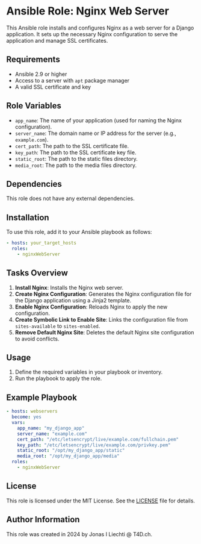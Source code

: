 # Ansible Role: Nginx Web Server

This Ansible role installs and configures Nginx as a web server for a Django application. It sets up the necessary Nginx configuration to serve the application and manage SSL certificates.

## Requirements

- Ansible 2.9 or higher
- Access to a server with `apt` package manager
- A valid SSL certificate and key

## Role Variables

- `app_name`: The name of your application (used for naming the Nginx configuration).
- `server_name`: The domain name or IP address for the server (e.g., `example.com`).
- `cert_path`: The path to the SSL certificate file.
- `key_path`: The path to the SSL certificate key file.
- `static_root`: The path to the static files directory.
- `media_root`: The path to the media files directory.

## Dependencies

This role does not have any external dependencies.

## Installation

To use this role, add it to your Ansible playbook as follows:

```yaml
- hosts: your_target_hosts
  roles:
    - nginxWebServer
```

## Tasks Overview

1. **Install Nginx**: Installs the Nginx web server.
2. **Create Nginx Configuration**: Generates the Nginx configuration file for the Django application using a Jinja2 template.
3. **Enable Nginx Configuration**: Reloads Nginx to apply the new configuration.
4. **Create Symbolic Link to Enable Site**: Links the configuration file from `sites-available` to `sites-enabled`.
5. **Remove Default Nginx Site**: Deletes the default Nginx site configuration to avoid conflicts.

## Usage

1. Define the required variables in your playbook or inventory.
2. Run the playbook to apply the role.

## Example Playbook

```yaml
- hosts: webservers
  become: yes
  vars:
    app_name: "my_django_app"
    server_name: "example.com"
    cert_path: "/etc/letsencrypt/live/example.com/fullchain.pem"
    key_path: "/etc/letsencrypt/live/example.com/privkey.pem"
    static_root: "/opt/my_django_app/static"
    media_root: "/opt/my_django_app/media"
  roles:
    - nginxWebServer
```

## License

This role is licensed under the MIT License. See the [LICENSE](LICENSE) file for details.

## Author Information

This role was created in 2024 by Jonas I Liechti @ T4D.ch.
